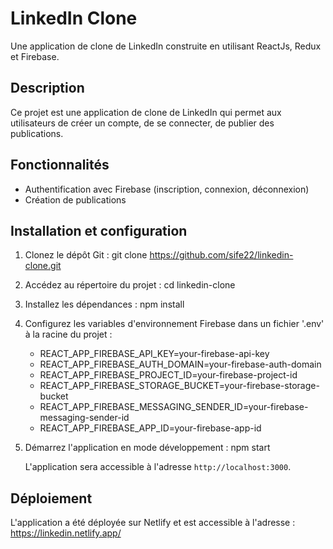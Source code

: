 # LinkedIn Clone
Une application de clone de LinkedIn construite en utilisant ReactJs, Redux et Firebase.

## Description
Ce projet est une application de clone de LinkedIn qui permet aux utilisateurs de créer un compte, de se connecter, de publier des publications.

## Fonctionnalités
- Authentification avec Firebase (inscription, connexion, déconnexion)
- Création de publications

## Installation et configuration
1. Clonez le dépôt Git :
   git clone https://github.com/sife22/linkedin-clone.git

2. Accédez au répertoire du projet :
   cd linkedin-clone

3. Installez les dépendances :
   npm install

4. Configurez les variables d'environnement Firebase dans un fichier '.env' à la racine du projet :
   - REACT_APP_FIREBASE_API_KEY=your-firebase-api-key
   - REACT_APP_FIREBASE_AUTH_DOMAIN=your-firebase-auth-domain
   - REACT_APP_FIREBASE_PROJECT_ID=your-firebase-project-id
   - REACT_APP_FIREBASE_STORAGE_BUCKET=your-firebase-storage-bucket
   - REACT_APP_FIREBASE_MESSAGING_SENDER_ID=your-firebase-messaging-sender-id
   - REACT_APP_FIREBASE_APP_ID=your-firebase-app-id

5. Démarrez l'application en mode développement :
   npm start

   L'application sera accessible à l'adresse `http://localhost:3000`.

## Déploiement
L'application a été déployée sur Netlify et est accessible à l'adresse : https://linkedin.netlify.app/
